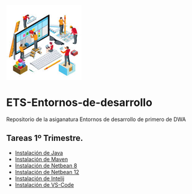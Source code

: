 
<div aling="center">
<img src="portada.jpeg">
</div>

# ETS-Entornos-de-desarrollo


Repositorio de la asiganatura Entornos de desarrollo de primero de DWA

## Tareas 1º Trimestre. 

- [Instalación de Java]()
- [Instalación de Maven]()
- [Instalación de Netbean 8]()
- [Instalación de Netbean 12]()
- [Instalación de Intelij]()
- [Instalación de VS-Code]()

